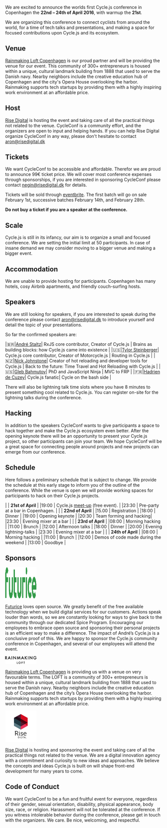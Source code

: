 
We are excited to announce the worlds first Cycle.js conference in Copenhagen the __22nd – 24th of April 2016__, with warmup the __21st__.



We are organizing this conference to connect cyclists from around the world, for a time of tech talks and presentations, and making a space for focused contributions upon Cycle.js and its ecosystem.

## Venue

[Rainmaking Loft Copenhagen](http://www.rainmakingloft.dk) is our proud partner and will be providing the venue for our event. This community of 300+ entrepreneurs is housed within a unique, cultural landmark building from 1888 that used to serve the Danish navy. Nearby neighbors include the creative education hub of Copenhagen and the city's Opera House overlooking the harbor. Rainmaking supports tech startups by providing them with a highly inspiring work environment at an affordable price.

## Host

[Rise Digital](http://risedigital.dk) is hosting the event and taking care of all the practical things not related to the venue. CycleConf is a community effort, and the organizers are open to input and helping hands. If you can help Rise Digital organize CycleConf in any way, please don't hesitate to contact [aron@risedigital.dk](mailto:aron@risedigital.dk)

## Tickets

We want CycleConf to be accessible and affordable.
Therefor we are proud to announce 99€ ticket price.
We will cover most conference expenses through sponsorships, if you are interested in sponsoring CycleConf please contact [negin@risedigital.dk](mailto:negin@risedigital.dk) for details.

Tickets will be sold through [eventbrite](https://www.eventbrite.com/e/cycleconf-2016-tickets-21029885955).
The first batch will go on sale February 1st, successive batches February 14th, and February 28th.

__Do not buy a ticket if you are a speaker at the conference.__

## Scale

Cycle.js is still in its infancy, our aim is to organize a small and focused conference. We are setting the initial limit at 50 participants. In case of insane demand we may consider moving to a bigger venue and making a bigger event.

## Accommodation

We are unable to provide hosting for participants. Copenhagen has many hotels, cosy Airbnb apartments, and friendly couch-surfing hosts.

## Speakers

We are still looking for speakers, if you are interested to speak during the conference please contact [aron@risedigital.dk](mailto:aron@risedigital.dk) to introduce yourself and detail the topic of your presentations.

So far the confirmed speakers are:

|🇧🇷|[André Staltz](https://github.com/staltz)| RxJS core contributor, Creator of Cycle.js          | Brains as building blocks: how Cycle.js came into existence |
|🇺🇸|[Tylor Steinberger](https://github.com/tylors)| Cycle.js core contributor, Creator of Motorcycle.js | Routing in Cycle.js |
|🇳🇿|[Nick Johnstone](https://github.com/widdershin)| Creator of hot reloading and developer tools for Cycle.js | Back to the future: Time Travel and Hot Reloading with Cycle.js |
|🇺🇸|[Gleb Bahmutov](https://github.com/bahmutov)| PhD and JavaScript Ninja | MVC to FRP |
|🇫🇷|[Hadrien de Cuzey](https://github.com/chadrien)| Cycle.js fanatic| Cycle on the bash side |

There will also be lightning talk time slots where you have 8 minutes to present something cool related to Cycle.js. You can register on-site for the lightning talks during the conference.


## Hacking

In addition to the speakers CycleConf wants to give participants a space to hack together and make the Cycle.js ecosystem even better. After the opening keynote there will be an opportunity to present your Cycle.js project, so other participants can join your team. We hope CycleConf will be a great space for connecting people around projects and new projects can emerge from our conference.

## Schedule

Here follows a preliminary schedule that is subject to change.
We provide the schedule at this early stage to inform you of the outline of the conference.
While the venue is open we will provide working spaces for participants to hack on their Cycle.js projects.

|      | __21st of April__ |
|19:00 | Cycle.js [meet-up](http://www.meetup.com/CycleJS-Copenhagen/events/229339806/) (free event).  |
|23:30 | Pre-party at a bar in Copenhagen. |
|      | __22nd of April__ |
|15.00 | Registration            |
|18:00 | Dinner                  |
|19:00 | Opening keynote         |
|20:30 | Team forming and hacking|
|23:30 | Evening mixer at a bar  |
|      | __23rd of April__ |
|08:00 | Morning hacking |
|11:00 | Brunch |
|12:00 | Afternoon talks |
|18:00 | Dinner |
|20:00 | Evening lightning-talks |
|23:30 | Evening mixer at a bar |
|      | __24th of April__ |
|08:00 | Morning hacking |
|11:00 | Brunch |
|12:00 | Demos of code made during the weekend |
|13:00 | Goodbye |

## Sponsors

<img src="/img/futurice-logo--green.svg" alt="Futurice logo" width="100" height="100">

[Futurice](http://futurice.com) loves open source. We greatly benefit of the free available technology when we build digital services for our customers. Actions speak louder than words, so we are constantly looking for ways to give back to the community through our dedicated Spice Program. Encouraging our employees to embrace open source and sponsoring their personal projects is an efficient way to make a difference. The impact of André’s Cycle.js is a conclusive proof of this. We are happy to sponsor the Cycle.js community conference in Copenhagen, and several of our employees will attend the event.

<img src="/img/rainmaking-logo.png" alt="Rainmaking logo" width="100">

[Rainmaking Loft Copenhagen](http://www.rainmakingloft.dk) is providing us with a venue on very favourable terms. The LOFT is a community of 300+ entrepreneurs is housed within a unique, cultural landmark building from 1888 that used to serve the Danish navy. Nearby neighbors include the creative education hub of Copenhagen and the city’s Opera House overlooking the harbor. Rainmaking supports tech startups by providing them with a highly inspiring work environment at an affordable price.

<img src="/img/rise-logo.svg" alt="Rise Digital logo" width="100">

[Rise Digital](http://risedigital.dk/) is hosting and sponsoring the event and taking care of all the practical things not related to the venue. We are a digital innovation agency with a commitment and curiosity to new ideas and approaches. We believe the concepts and ideas Cycle.js is built on will shape front-end development for many years to come.

## Code of Conduct

We want CycleConf to be a fun and fruitful event for everyone, regardless of their gender, sexual orientation, disability, physical appearance, body size, race, or religion.
Harassment will not be tolerated at the conference.
If you witness intolerable behavior during the conference, please get in touch with the organizers. We care.
Be nice, welcoming, and respectful.
